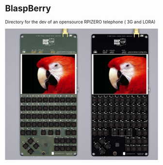 # BlaspBerry
Directory for  the dev of an opensource RPIZERO telephone ( 3G and LORA)

![SnapOnAir](/SnaponAir2019-06gg.jpg?raw=true "SnapOnAir BlaspBerry 3")
